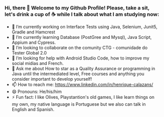 ###  Hi, there 👋 Welcome to my Github Profile! Please, take a sit, let's drink a cup of ☕ while I talk about what I am studying now:

- 🔭 I’m currently working on Interface Tests using Java, Selenium, Junit5, Gradle and Hamcrest
- 🌱 I’m currently learning Database (PostGree and Mysql), Java Script, Appium and Cypress.
- 👯 I’m looking to collaborate on  the comunity CTG - comunidade do Tester Global 2.0 
- 🤔 I’m looking for help with Android Studio Code, how to improve my social midias and French.
- 💬 Ask me about How to star as a Quality Assurance or programming in Java until the intermediated level, Free courses and anything you consider important to develop yourself! 
- 📫 How to reach me: https://www.linkedin.com/in/henrique-calazans/
- 😄 Pronouns: He/his/him
- ⚡ Fun fact: I like Olives, Playstantion's old games, I like learn things on my own, my native language is Portuguese but we also can talk in English and Spanish.

